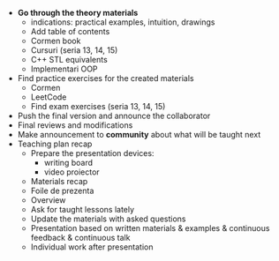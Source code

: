 - **Go through the theory materials**
  - indications: practical examples, intuition, drawings
  - Add table of contents
  - Cormen book
  - Cursuri (seria 13, 14, 15)
  - C++ STL equivalents
  - Implementari OOP
- Find practice exercises for the created materials
  - Cormen
  - LeetCode
  - Find exam exercises (seria 13, 14, 15)
- Push the final version and announce the collaborator
- Final reviews and modifications
- Make announcement to **community** about what will be taught next
- Teaching plan recap
  - Prepare the presentation devices:
    - writing board
    - video proiector
  - Materials recap
  - Foile de prezenta
  - Overview
  - Ask for taught lessons lately
  - Update the materials with asked questions
  - Presentation based on written materials & examples & continuous feedback & continuous talk
  - Individual work after presentation
